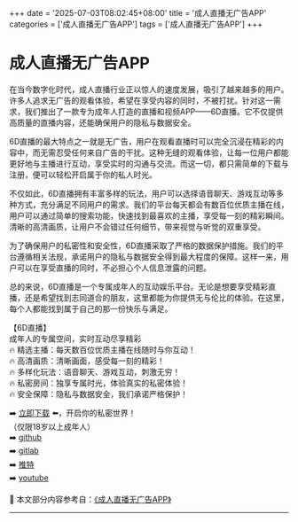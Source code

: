 +++
date = '2025-07-03T08:02:45+08:00'
title = '成人直播无广告APP'
categories = ['成人直播无广告APP']
tags = ['成人直播无广告APP']
+++

# 成人直播无广告APP

在当今数字化时代，成人直播行业正以惊人的速度发展，吸引了越来越多的用户。许多人追求无广告的观看体验，希望在享受内容的同时，不被打扰。针对这一需求，我们推出了一款专为成年人打造的直播和视频APP——6D直播。它不仅提供高质量的直播内容，还能确保用户的隐私与数据安全。

6D直播的最大特点之一就是无广告，用户在观看直播时可以完全沉浸在精彩的内容中，而无需忍受任何来自广告的干扰。这种无缝的观看体验，让每一位用户都能更好地与主播进行互动，享受实时的沟通与交流。而这一切，都只需简单的下载与注册，便可以轻松开启属于你的私人时光。

不仅如此，6D直播拥有丰富多样的玩法，用户可以选择语音聊天、游戏互动等多种方式，充分满足不同用户的需求。我们的平台每天都会有数百位优质主播在线，用户可以通过简单的搜索功能，快速找到最喜欢的主播，享受每一刻的精彩瞬间。清晰的高清画质，让用户不会错过任何细节，带来视觉与听觉的双重享受。

为了确保用户的私密性和安全性，6D直播采取了严格的数据保护措施。我们的平台遵循相关法规，承诺用户的隐私与数据安全得到最大程度的保障。这样一来，用户可以在享受直播的同时，不必担心个人信息泄露的问题。

总的来说，6D直播是一个专属成年人的互动娱乐平台。无论是想要享受精彩直播，还是希望找到志同道合的朋友，这里都能为你提供无与伦比的体验。在这里，每个人都能找到属于自己的那一份快乐与满足。

【6D直播】  
成年人的专属空间，实时互动尽享精彩  
🔥 精选主播：每天数百位优质主播在线随时与你互动！  
🔥 高清画质：清晰画面，感受每一刻的精彩！  
🔥 多样化玩法：语音聊天、游戏互动，刺激无穷！  
🔥 私密房间：独享专属时光，体验真实的私密体验！  
🔥 安全保障：隐私与数据安全，我们承诺严格保护！  

➡️ [立即下载](https://down123.s3.ap-east-1.amazonaws.com/down/down.html?channelCode=blog) ⬅️，开启你的私密世界！  
（仅限18岁以上成年人）  
➡️ [github](https://aldult-live.github.io/)  
➡️ [gitlab](https://seo-09598d.gitlab.io/)  
➡️ [推特](https://x.com/wegame33)  
➡️ [youtube](https://www.youtube.com/@6Dlive)


📘 本文部分内容参考自：[《成人直播无广告APP》](https://github.com/18movv/18mo)

---
